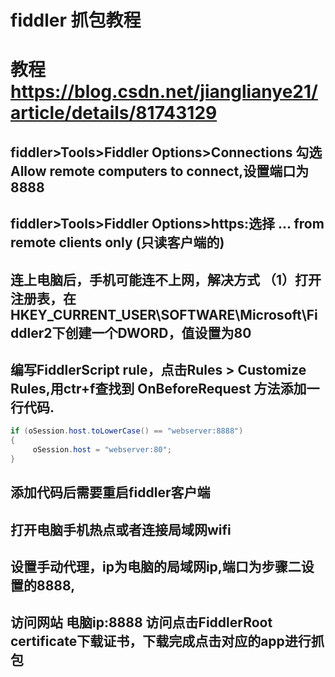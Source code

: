 # fiddler 抓包教程
# 教程 https://blog.csdn.net/jianglianye21/article/details/81743129
## fiddler>Tools>Fiddler Options>Connections 勾选Allow remote computers to connect,设置端口为8888
## fiddler>Tools>Fiddler Options>https:选择 ... from remote clients only (只读客户端的)
## 连上电脑后，手机可能连不上网，解决方式 （1）打开注册表，在HKEY_CURRENT_USER\SOFTWARE\Microsoft\Fiddler2下创建一个DWORD，值设置为80
## 编写FiddlerScript rule，点击Rules > Customize Rules,用ctr+f查找到 OnBeforeRequest 方法添加一行代码.
```java
if (oSession.host.toLowerCase() == "webserver:8888") 
{
     oSession.host = "webserver:80";
}
```
## 添加代码后需要重启fiddler客户端

## 打开电脑手机热点或者连接局域网wifi
## 设置手动代理，ip为电脑的局域网ip,端口为步骤二设置的8888,
## 访问网站 电脑ip:8888 访问点击FiddlerRoot certificate下载证书，下载完成点击对应的app进行抓包